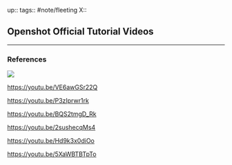 up::
tags:: #note/fleeting 
X:: 

## Openshot Official Tutorial Videos



---

### References

![](https://youtu.be/1k-ISfd-YBE)

https://youtu.be/VE6awGSr22Q

https://youtu.be/P3zIprwr1rk

https://youtu.be/BQS2tmgD_Rk

https://youtu.be/2sushecqMs4

https://youtu.be/Hd9k3x0diOo

https://youtu.be/5XaWBTBTpTo
